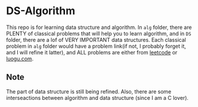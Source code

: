 ﻿# DS-Algorithm

This repo is for learning data structure and algorithm. In `alg` folder, there are PLENTY of classical problems that will help you to learn algorithm, and in `DS` folder, there are a lof of VERY IMPORTANT data structures. Each classical problem in `alg` folder would have a problem link(if not, I probably forget it, and I will refine it latter), and ALL problems are either from [leetcode](https://leetcode.cn/) or [luogu.com](https://www.luogu.com.cn/).

## Note
The part of data structure is still being refined. Also, there are some interseactions between algorithm and data structure (since I am a C lover). 

